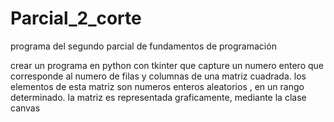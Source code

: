 # Parcial_2_corte
programa del segundo parcial de fundamentos de programación

crear un programa en python con tkinter que capture un numero entero que corresponde al numero de filas y columnas de una matriz cuadrada. los elementos de esta matriz son numeros enteros aleatorios , en un rango determinado. la matriz es representada graficamente, mediante la clase canvas 